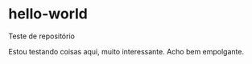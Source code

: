 # hello-world
Teste de repositório

Estou testando coisas aqui, muito interessante.
Acho bem empolgante.
